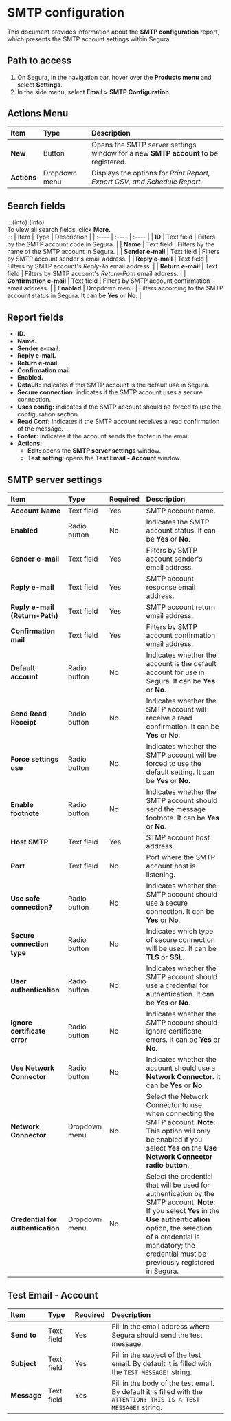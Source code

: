 # SMTP configuration

This document provides information about the **SMTP configuration** report, which presents the SMTP account settings within Segura.

## Path to access
1. On Segura, in the navigation bar, hover over the **Products menu** and select **Settings**.  
2. In the side menu, select **Email \> SMTP Configuration**

## Actions Menu
| Item | Type | Description |
| :---- | :---- | :---- |
| **New** | Button | Opens the SMTP server settings window for a new **SMTP account** to be registered. |
| **Actions** | Dropdown menu | Displays the options for *Print Report, Export CSV, and Schedule Report.* |

## Search fields
:::(info) (Info)  
To view all search fields, click **More.**  
:::
| Item | Type | Description |
| :---- | :---- | :---- |
| **ID** | Text field | Filters by the SMTP account code in Segura. |
| **Name** | Text field | Filters by the name of the SMTP account in Segura. |
| **Sender e-mail** | Text field | Filters by SMTP account sender's email address. |
| **Reply e-mail** | Text field | Filters by SMTP account's *Reply-To* email address. |
| **Return e-mail** | Text field | Filters by SMTP account's *Return-Path* email address. |
| **Confirmation e-mail** | Text field | Filters by SMTP account confirmation email address. |
| **Enabled** | Dropdown menu | Filters according to the SMTP account status in Segura. It can be **Yes** or **No**. |

## Report fields
* **ID.**  
* **Name.**  
* **Sender e-mail.**  
* **Reply e-mail.**  
* **Return e-mail.**  
* **Confirmation mail.**  
* **Enabled.**  
* **Default:** indicates if this SMTP account is the default use in Segura.  
* **Secure connection:** indicates if the SMTP account uses a secure connection.  
* **Uses config:** indicates if the SMTP account should be forced to use the configuration section  
* **Read Conf:** indicates if the SMTP account receives a read confirmation of the message.  
* **Footer:** indicates if the account sends the footer in the email.  
* **Actions:**  
  * **Edit:** opens the **SMTP server settings** window.  
  * **Test setting**: opens the **Test Email \- Account** window.

## SMTP server settings
| Item | Type | Required | Description |
| :---- | :---- | :---- | :---- |
| **Account Name** | Text field | Yes | SMTP account name. |
| **Enabled** | Radio button | No | Indicates the SMTP account status. It can be **Yes** or **No**. |
| **Sender e-mail** | Text field | Yes | Filters by SMTP account sender's email address. |
| **Reply e-mail** | Text field | Yes | SMTP account response email address. |
| **Reply e-mail (Return-Path)** | Text field | Yes | SMTP account return email address. |
| **Confirmation mail** | Text field | Yes | Filters by SMTP account confirmation email address. |
| **Default account** | Radio button | No | Indicates whether the account is the default account for use in Segura. It can be **Yes** or **No**. |
| **Send Read Receipt** | Radio button | No | Indicates whether the SMTP account will receive a read confirmation. It can be **Yes** or **No**. |
| **Force settings use** | Radio button | No | Indicates whether the SMTP account will be forced to use the default setting. It can be **Yes** or **No**. |
| **Enable footnote** | Radio button | No | Indicates whether the SMTP account should send the message footnote. It can be **Yes** or **No**. |
| **Host SMTP** | Text field | Yes | STMP account host address. |
| **Port** | Text field | No | Port where the SMTP account host is listening. |
| **Use safe connection?** | Radio button | No | Indicates whether the SMTP account should use a secure connection. It can be **Yes** or **No**. |
| **Secure connection type** | Radio button | No | Indicates which type of secure connection will be used. It can be **TLS** or **SSL**. |
| **User authentication** | Radio button | No | Indicates whether the SMTP account should use a credential for authentication. It can be **Yes** or **No**. |
| **Ignore certificate error** | Radio button | No | Indicates whether the SMTP account should ignore certificate errors. It can be **Yes** or **No**. |
| **Use Network Connector** | Radio button | No | Indicates whether the account should use a **Network Connector**. It can be **Yes** or **No**. |
| **Network Connector** | Dropdown menu | No | Select the Network Connector to use when connecting the SMTP account. **Note**: This option will only be enabled if you select **Yes** on the **Use Network Connector radio button.** |
| **Credential for authentication** | Dropdown menu | No | Select the credential that will be used for authentication by the SMTP account. **Note**: If you select **Yes** in the **Use authentication** option, the selection of a credential is mandatory; the credential must be previously registered in Segura. |

## Test Email \- Account
| Item | Type | Required | Description |
| :---- | :---- | :---- | :---- |
| **Send to** | Text field | Yes | Fill in the email address where Segura should send the test message. |
| **Subject** | Text field | Yes | Fill in the subject of the test email. By default it is filled with the `TEST MESSAGE!` string. |
| **Message** | Text field | Yes | Fill in the body of the test email. By default it is filled with the `ATTENTION: THIS IS A TEST MESSAGE!` string. |

